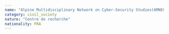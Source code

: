 ```yaml
---
name: "Alpine Multidisciplinary Network on Cyber-Security Studies(AMNECYS)"
category: civil_society
nature: "Centre de recherche"
nationality: FRA
---
```

    